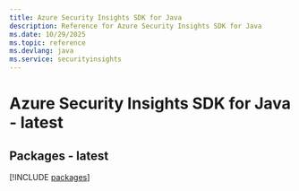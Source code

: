 ```yaml
---
title: Azure Security Insights SDK for Java
description: Reference for Azure Security Insights SDK for Java
ms.date: 10/29/2025
ms.topic: reference
ms.devlang: java
ms.service: securityinsights
---
```

# Azure Security Insights SDK for Java - latest
## Packages - latest
[!INCLUDE [packages](security-insights-index.md)]